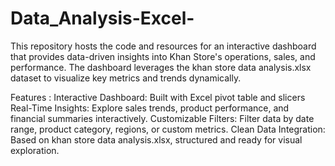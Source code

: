 # Data_Analysis-Excel-

This repository hosts the code and resources for an interactive dashboard that provides data-driven insights into Khan Store's operations, sales, and performance. The dashboard leverages the khan store data analysis.xlsx dataset to visualize key metrics and trends dynamically.

Features :
Interactive Dashboard: Built with Excel pivot table and slicers
Real-Time Insights: Explore sales trends, product performance, and financial summaries interactively.
Customizable Filters: Filter data by date range, product category, regions, or custom metrics.
Clean Data Integration: Based on khan store data analysis.xlsx, structured and ready for visual exploration.
